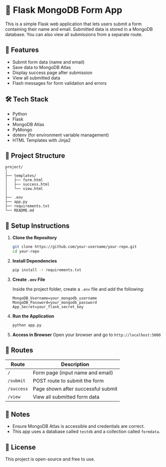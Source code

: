 
# 📝 Flask MongoDB Form App

This is a simple Flask web application that lets users submit a form containing their name and email. Submitted data is stored in a MongoDB database. You can also view all submissions from a separate route.

## 🚀 Features

* Submit form data (name and email)
* Save data to MongoDB Atlas
* Display success page after submission
* View all submitted data
* Flash messages for form validation and errors

## 🛠️ Tech Stack

* Python
* Flask
* MongoDB Atlas
* PyMongo
* dotenv (for environment variable management)
* HTML Templates with Jinja2

## 📂 Project Structure

```
project/
│
├── templates/
│   ├── form.html
│   ├── success.html
│   └── view.html
│
├── .env
├── app.py
├── requirements.txt
└── README.md
```

## 🔧 Setup Instructions

1. **Clone the Repository**

   ```bash
   git clone https://github.com/your-username/your-repo.git
   cd your-repo
   ```

2. **Install Dependencies**

   ```bash
   pip install -r requirements.txt
   ```

3. **Create `.env` File**

   Inside the project folder, create a `.env` file and add the following:

   ```
   MongoDB_Username=your_mongodb_username
   MongoDB_Password=your_mongodb_password
   App_Secret=your_flask_secret_key
   ```

4. **Run the Application**

   ```bash
   python app.py
   ```

5. **Access in Browser**
   Open your browser and go to `http://localhost:5000`

## 📄 Routes

| Route      | Description                        |
| ---------- | ---------------------------------- |
| `/`        | Form page (input name and email)   |
| `/submit`  | POST route to submit the form      |
| `/success` | Page shown after successful submit |
| `/view`    | View all submitted form data       |

## 📌 Notes

* Ensure MongoDB Atlas is accessible and credentials are correct.
* This app uses a database called `testdb` and a collection called `formdata`.

## 📃 License

This project is open-source and free to use.

